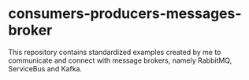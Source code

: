 # consumers-producers-messages-broker
This repository contains standardized examples created by me to communicate and connect with message brokers, namely RabbitMQ, ServiceBus and Kafka.
